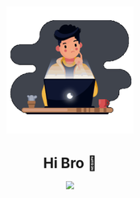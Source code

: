 <div width="100%" align="center">
  <img src="profile.gif" style="width:50%;"/>
  <h1 align="center"><b>Hi Bro 👋</b></h1>
  
  [<img src="https://img.shields.io/badge/figuran_04-Instagram-dd48ab"/>](https://www.instagram.com/figuran_04)
</div>


